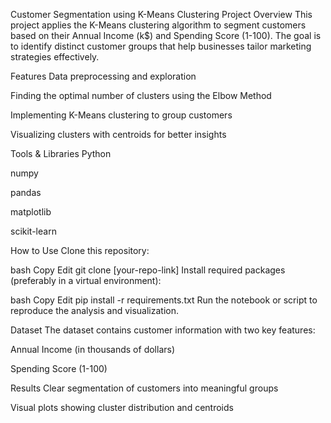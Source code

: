 Customer Segmentation using K-Means Clustering
Project Overview
This project applies the K-Means clustering algorithm to segment customers based on their Annual Income (k$) and Spending Score (1-100). The goal is to identify distinct customer groups that help businesses tailor marketing strategies effectively.

Features
Data preprocessing and exploration

Finding the optimal number of clusters using the Elbow Method

Implementing K-Means clustering to group customers

Visualizing clusters with centroids for better insights

Tools & Libraries
Python

numpy

pandas

matplotlib

scikit-learn

How to Use
Clone this repository:

bash
Copy
Edit
git clone [your-repo-link]
Install required packages (preferably in a virtual environment):

bash
Copy
Edit
pip install -r requirements.txt
Run the notebook or script to reproduce the analysis and visualization.

Dataset
The dataset contains customer information with two key features:

Annual Income (in thousands of dollars)

Spending Score (1-100)

Results
Clear segmentation of customers into meaningful groups

Visual plots showing cluster distribution and centroids

